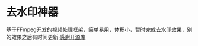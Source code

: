 # 去水印神器 
基于FFmpeg开发的视频处理框架，简单易用，体积小，暂时完成去水印效果，别的效果之后有时间更新
<a href="https://github.com/yangjie10930/EpMedia" target="_blank">感谢开源库</a>
